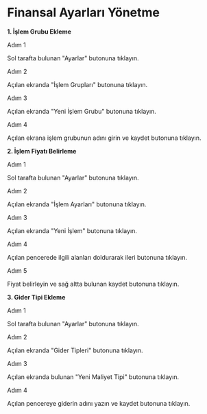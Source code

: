 # Finansal Ayarları Yönetme

**1. İşlem Grubu Ekleme**

Adım 1

Sol tarafta bulunan "Ayarlar" butonuna tıklayın.

Adım 2

Açılan ekranda "İşlem Grupları" butonuna tıklayın.

Adım 3

Açılan ekranda "Yeni İşlem Grubu" butonuna tıklayın.

Adım 4

Açılan ekrana işlem grubunun adını girin ve kaydet butonuna tıklayın.

**2. İşlem Fiyatı Belirleme**

Adım 1

Sol tarafta bulunan "Ayarlar" butonuna tıklayın.

Adım 2

Açılan ekranda "İşlem Ayarları" butonuna tıklayın.

Adım 3

Açılan ekranda "Yeni İşlem" butonuna tıklayın.

Adım 4

Açılan pencerede ilgili alanları doldurarak ileri butonuna tıklayın.

Adım 5

Fiyat belirleyin ve sağ altta bulunan kaydet butonuna tıklayın.

**3. Gider Tipi Ekleme**

Adım 1

Sol tarafta bulunan "Ayarlar" butonuna tıklayın.

Adım 2

Açılan ekranda "Gider Tipleri" butonuna tıklayın.

Adım 3

Açılan ekranda bulunan "Yeni Maliyet Tipi" butonuna tıklayın.

Adım 4

Açılan pencereye giderin adını yazın ve kaydet butonuna tıklayın.